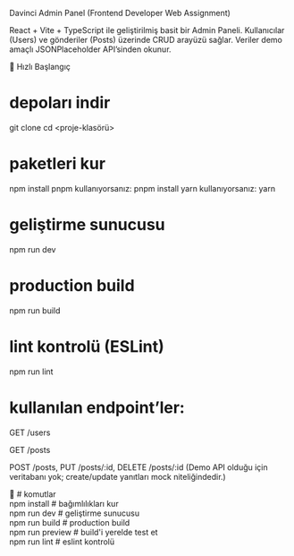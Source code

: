 Davinci Admin Panel (Frontend Developer Web Assignment)

React + Vite + TypeScript ile geliştirilmiş basit bir Admin Paneli.
Kullanıcılar (Users) ve gönderiler (Posts) üzerinde CRUD arayüzü sağlar. Veriler demo amaçlı JSONPlaceholder API’sinden okunur.

🚀 Hızlı Başlangıç

# depoları indir
git clone <repo-url>
cd <proje-klasörü>

# paketleri kur
npm install
pnpm kullanıyorsanız: pnpm install
yarn kullanıyorsanız: yarn

# geliştirme sunucusu
npm run dev

# production build
npm run build

# lint kontrolü (ESLint)
npm run lint


# kullanılan endpoint’ler:

GET /users

GET /posts

POST /posts, PUT /posts/:id, DELETE /posts/:id
(Demo API olduğu için veritabanı yok; create/update yanıtları mock niteliğindedir.)


📝 # komutlar    
npm install       # bağımlılıkları kur  
npm run dev       # geliştirme sunucusu  
npm run build     # production build  
npm run preview   # build'i yerelde test et  
npm run lint      # eslint kontrolü  

